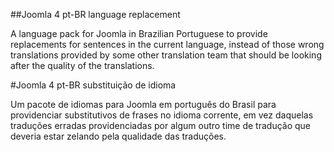 ##Joomla 4 pt-BR language replacement

A language pack for Joomla in Brazilian Portuguese to provide replacements for sentences in the current language, instead of those wrong translations provided by some other translation team that should be looking after the quality of the translations.

#Joomla 4 pt-BR substituição de idioma

Um pacote de idiomas para Joomla em português do Brasil para providenciar substitutivos de frases no idioma corrente, em vez daquelas traduções erradas providenciadas por algum outro time de tradução que deveria estar zelando pela qualidade das traduções.
